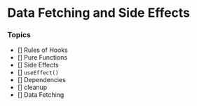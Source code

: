 # Data Fetching and Side Effects

### Topics
* [] Rules of Hooks
* [] Pure Functions
* [] Side Effects
* [] `useEffect()`
* [] Dependencies
* [] cleanup
* [] Data Fetching
